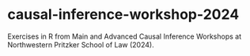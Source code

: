 # causal-inference-workshop-2024

Exercises in R from Main and Advanced Causal Inference Workshops at Northwestern Pritzker School of Law (2024).
